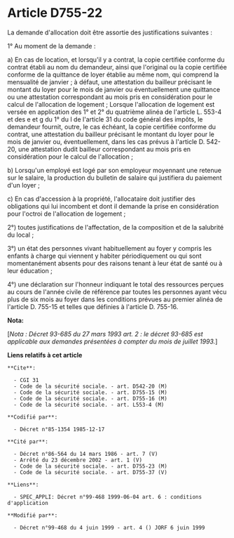 # Article D755-22

La demande d'allocation doit être assortie des justifications suivantes   : 

1° Au moment de la demande : 

a) En cas de location, et lorsqu'il y a contrat, la copie certifiée conforme du contrat établi au nom du demandeur, ainsi que
l'original ou la copie certifiée conforme de la quittance de loyer établie au même nom, qui comprend la mensualité de
janvier ; à défaut, une attestation du bailleur précisant le montant du loyer pour le mois de janvier ou éventuellement une
quittance ou une attestation correspondant au mois pris en considération pour le calcul de l'allocation de logement ; Lorsque
l'allocation de logement est versée en application des 1° et 2° du quatrième alinéa de l'article L. 553-4 et des e et g du 1°
du I de l'article 31 du code général des impôts, le demandeur fournit, outre, le cas échéant, la copie certifiée conforme du
contrat, une attestation du bailleur précisant le montant du loyer pour le mois de janvier ou, éventuellement, dans les cas
prévus à l'article D. 542-20, une attestation dudit bailleur correspondant au mois pris en considération pour le calcul de
l'allocation ; 

b) Lorsqu'un employé est logé par son employeur moyennant une retenue sur le salaire, la production du bulletin de salaire
qui justifiera du paiement d'un loyer ; 

c) En cas d'accession à la propriété, l'allocataire doit justifier des obligations qui lui incombent et dont il demande la
prise en considération pour l'octroi de l'allocation de logement ; 

2°) toutes justifications de l'affectation, de la composition et de la salubrité du local ; 

3°) un état des personnes vivant habituellement au foyer y compris les enfants à charge qui viennent y habiter périodiquement
ou qui sont momentanément absents pour des raisons tenant à leur état de santé ou à leur éducation ; 

4°) une déclaration sur l'honneur indiquant le total des ressources perçues au cours de l'année civile de référence par
toutes les personnes ayant vécu plus de six mois au foyer dans les conditions prévues au premier alinéa de l'article D.
755-15 et telles que définies à l'article D. 755-16.

**Nota:**

[*Nota : Décret 93-685 du 27 mars 1993 art. 2 : le décret 93-685 est applicable aux demandes présentées à compter du mois de
juillet 1993.*]

**Liens relatifs à cet article**

	**Cite**:

	  - CGI 31
	  - Code de la sécurité sociale. - art. D542-20 (M)
	  - Code de la sécurité sociale. - art. D755-15 (M)
	  - Code de la sécurité sociale. - art. D755-16 (M)
	  - Code de la sécurité sociale. - art. L553-4 (M)

	**Codifié par**:

	  - Décret n°85-1354 1985-12-17

	**Cité par**:

	  - Décret n°86-564 du 14 mars 1986 - art. 7 (V)
	  - Arrêté du 23 décembre 2002 - art. 1 (V)
	  - Code de la sécurité sociale. - art. D755-23 (M)
	  - Code de la sécurité sociale. - art. D755-37 (V)

	**Liens**:

	  - SPEC_APPLI: Décret n°99-468 1999-06-04 art. 6 : conditions d'application

	**Modifié par**:

	  - Décret n°99-468 du 4 juin 1999 - art. 4 () JORF 6 juin 1999
